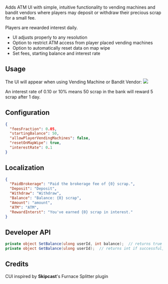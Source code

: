 Adds ATM UI with simple, intuitive functionality to vending machines and bandit vendors where players may deposit or withdraw their precious scrap for a small fee.

Players are rewarded interest daily.

* UI adjusts properly to any resolution
* Option to restrict ATM access from player placed vending machines
* Option to automatically reset data on map wipe
* Set fees, starting balance and interest rate

## Usage

The UI will appear when using Vending Machine or Bandit Vendor:
![](https://i.imgur.com/HtCAotG.png)

An interest rate of 0.10 or 10% means 50 scrap in the bank will reward 5 scrap after 1 day.

## Configuration

```json
{
  "feesFraction": 0.05,
  "startingBalance": 50,
  "allowPlayerVendingMachines": false,
  "resetOnMapWipe": true,
  "interestRate": 0.1
}
```

## Localization

```json
{
  "PaidBrokerage": "Paid the brokerage fee of {0} scrap.",
  "Deposit": "Deposit",
  "Withdraw": "Withdraw",
  "Balance": "Balance: {0} scrap",
  "Amount": "amount",
  "ATM": "ATM",
  "RewardInterst": "You've earned {0} scrap in interest."
}
```

## Developer API

```csharp
private object SetBalance(ulong userId, int balance);  // returns true if successful, else null
private object GetBalance(ulong userId);  // returns int if successful, else null
```

## Credits

CUI inspired by **Skipcast**'s Furnace Splitter plugin